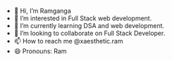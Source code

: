 - 👋 Hi, I’m Ramganga
- 👀 I’m interested in Full Stack web development.
- 🌱 I’m currently learning DSA and web development.
- 💞️ I’m looking to collaborate on Full Stack Developer.
- 📫 How to reach me @xaesthetic.ram
- 😄 Pronouns: Ram


<!---
ramganga911/ramganga911 is a ✨ special ✨ repository because its `README.md` (this file) appears on your GitHub profile.
You can click the Preview link to take a look at your changes.
--->
